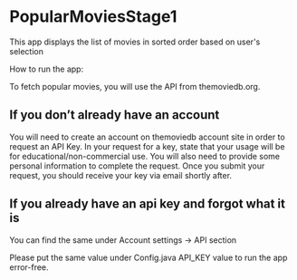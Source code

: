 # PopularMoviesStage1
This app displays the list of movies in sorted order based on user's selection

How to run the app:

To fetch popular movies, you will use the API from themoviedb.org.

If you don’t already have an account 
------------------------------------
You will need to create an account on themoviedb account site in order to request an API Key. 
In your request for a key, state that your usage will be for educational/non-commercial use. You will 
also need to provide some personal information to complete the request. 
Once you submit your request, you should receive your key via email shortly after.

If you already have an api key and forgot what it is
----------------------------------------------------

You can find the same under Account settings -> API section

Please put the same value under Config.java API_KEY value to run the app error-free.





